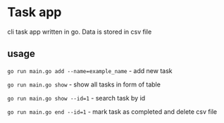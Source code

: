 # Task app

cli task app written in go. Data is stored in csv file

## usage

`go run main.go add --name=example_name` - add new task

`go run main.go show` - show all tasks in form of table

`go run main.go show --id=1` - search task by id

`go run main.go end --id=1` - mark task as completed and delete csv file
